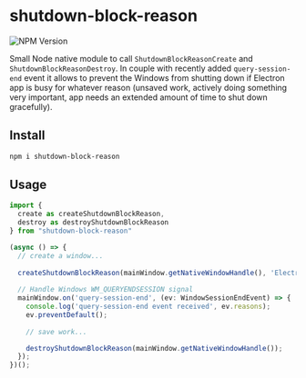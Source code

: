 # shutdown-block-reason

![NPM Version](https://img.shields.io/npm/v/shutdown-block-reason)

Small Node native module to call `ShutdownBlockReasonCreate` and `ShutdownBlockReasonDestroy`.
In couple with recently added `query-session-end` event it allows to prevent the Windows from shutting down
if Electron app is busy for whatever reason (unsaved work, actively doing something very important,
app needs an extended amount of time to shut down gracefully).

## Install

```bash
npm i shutdown-block-reason
```

## Usage

```ts
import {
  create as createShutdownBlockReason,
  destroy as destroyShutdownBlockReason
} from "shutdown-block-reason"

(async () => {
  // create a window...
  
  createShutdownBlockReason(mainWindow.getNativeWindowHandle(), 'Electron application is closing...');
  
  // Handle Windows WM_QUERYENDSESSION signal
  mainWindow.on('query-session-end', (ev: WindowSessionEndEvent) => {
    console.log('query-session-end event received', ev.reasons);
    ev.preventDefault();
    
    // save work...

    destroyShutdownBlockReason(mainWindow.getNativeWindowHandle());    
  });
})();
```
